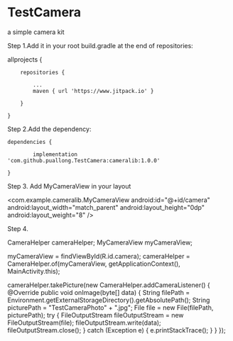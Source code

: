 # TestCamera
a simple camera kit

Step 1.Add it in your root build.gradle at the end of repositories:


allprojects {

		repositories {
		
			...
			maven { url 'https://www.jitpack.io' }
			
		}
		
	}
  
Step 2.Add the dependency:
  	
	dependencies {
	
	        implementation 'com.github.puallong.TestCamera:cameralib:1.0.0'
		
	}
	
Step 3. Add MyCameraView in your layout

<com.example.cameralib.MyCameraView
        android:id="@+id/camera"
        android:layout_width="match_parent"
        android:layout_height="0dp"
        android:layout_weight="8" />
	
Step 4. 

CameraHelper cameraHelper;
MyCameraView myCameraView;

 myCameraView = findViewById(R.id.camera);
 cameraHelper = CameraHelper.of(myCameraView, getApplicationContext(), MainActivity.this);
 
  cameraHelper.takePicture(new CameraHelper.addCameraListener() {
                    @Override
                    public void onImage(byte[] data) {
                        String filePath = Environment.getExternalStorageDirectory().getAbsolutePath();
                        String picturePath = "TestCameraPhoto" + ".jpg";
                        File file = new File(filePath, picturePath);
                        try {
                            FileOutputStream fileOutputStream = new FileOutputStream(file);
                            fileOutputStream.write(data);
                            fileOutputStream.close();
                        } catch (Exception e) {
                            e.printStackTrace();
                        }
                    }
                });

	
	
